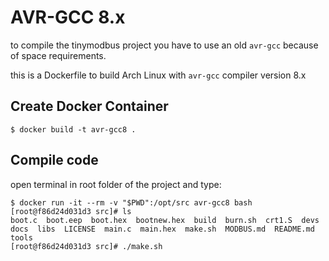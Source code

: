 # AVR-GCC 8.x

to compile the tinymodbus project you have to use an old `avr-gcc` because of space requirements.

this is a Dockerfile to build Arch Linux with `avr-gcc` compiler version 8.x

## Create Docker Container

```
$ docker build -t avr-gcc8 .
```

## Compile code

open terminal in root folder of the project and type:
```
$ docker run -it --rm -v "$PWD":/opt/src avr-gcc8 bash
[root@f86d24d031d3 src]# ls
boot.c  boot.eep  boot.hex  bootnew.hex  build  burn.sh  crt1.S  devs  docs  libs  LICENSE  main.c  main.hex  make.sh  MODBUS.md  README.md  tools
[root@f86d24d031d3 src]# ./make.sh
```
